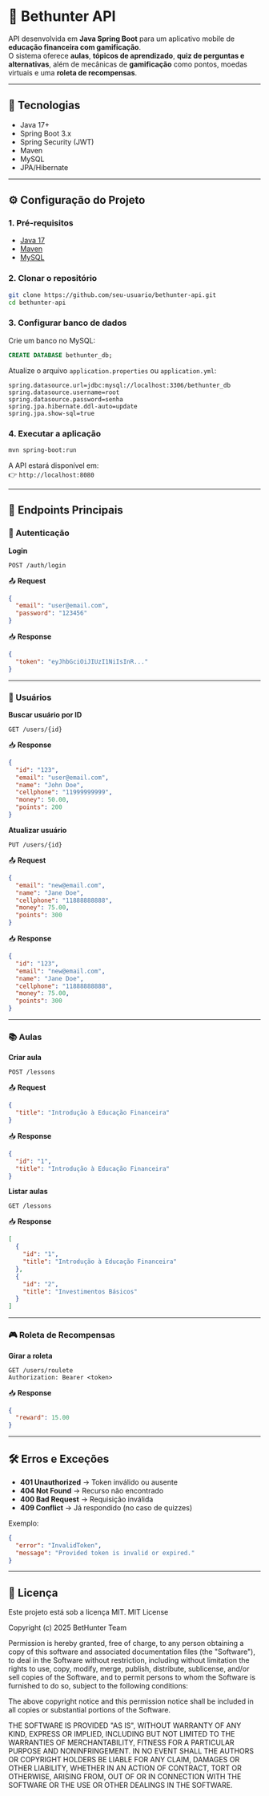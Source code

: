 # 📘 Bethunter API

API desenvolvida em **Java Spring Boot** para um aplicativo mobile de **educação financeira com gamificação**.  
O sistema oferece **aulas**, **tópicos de aprendizado**, **quiz de perguntas e alternativas**, além de mecânicas de **gamificação** como pontos, moedas virtuais e uma **roleta de recompensas**.

---

## 🚀 Tecnologias

- Java 17+
- Spring Boot 3.x
- Spring Security (JWT)
- Maven
- MySQL
- JPA/Hibernate

---

## ⚙️ Configuração do Projeto

### 1. Pré-requisitos
- [Java 17](https://adoptium.net/)
- [Maven](https://maven.apache.org/)
- [MySQL](https://dev.mysql.com/downloads/)

### 2. Clonar o repositório
```bash
git clone https://github.com/seu-usuario/bethunter-api.git
cd bethunter-api
```

### 3. Configurar banco de dados
Crie um banco no MySQL:
```sql
CREATE DATABASE bethunter_db;
```

Atualize o arquivo `application.properties` ou `application.yml`:

```properties
spring.datasource.url=jdbc:mysql://localhost:3306/bethunter_db
spring.datasource.username=root
spring.datasource.password=senha
spring.jpa.hibernate.ddl-auto=update
spring.jpa.show-sql=true
```

### 4. Executar a aplicação
```bash
mvn spring-boot:run
```

A API estará disponível em:  
👉 `http://localhost:8080`

---

## 📖 Endpoints Principais

### 🔑 Autenticação
**Login**
```http
POST /auth/login
```

📤 **Request**
```json
{
  "email": "user@email.com",
  "password": "123456"
}
```

📥 **Response**
```json
{
  "token": "eyJhbGciOiJIUzI1NiIsInR..."
}
```

---

### 👤 Usuários
**Buscar usuário por ID**
```http
GET /users/{id}
```

📥 **Response**
```json
{
  "id": "123",
  "email": "user@email.com",
  "name": "John Doe",
  "cellphone": "11999999999",
  "money": 50.00,
  "points": 200
}
```

**Atualizar usuário**
```http
PUT /users/{id}
```

📤 **Request**
```json
{
  "email": "new@email.com",
  "name": "Jane Doe",
  "cellphone": "11888888888",
  "money": 75.00,
  "points": 300
}
```

📥 **Response**
```json
{
  "id": "123",
  "email": "new@email.com",
  "name": "Jane Doe",
  "cellphone": "11888888888",
  "money": 75.00,
  "points": 300
}
```

---

### 📚 Aulas
**Criar aula**
```http
POST /lessons
```

📤 **Request**
```json
{
  "title": "Introdução à Educação Financeira"
}
```

📥 **Response**
```json
{
  "id": "1",
  "title": "Introdução à Educação Financeira"
}
```

**Listar aulas**
```http
GET /lessons
```

📥 **Response**
```json
[
  {
    "id": "1",
    "title": "Introdução à Educação Financeira"
  },
  {
    "id": "2",
    "title": "Investimentos Básicos"
  }
]
```

---

### 🎮 Roleta de Recompensas
**Girar a roleta**
```http
GET /users/roulete
Authorization: Bearer <token>
```

📥 **Response**
```json
{
  "reward": 15.00
}
```

---

## 🛠️ Erros e Exceções

- **401 Unauthorized** → Token inválido ou ausente  
- **404 Not Found** → Recurso não encontrado  
- **400 Bad Request** → Requisição inválida  
- **409 Conflict** → Já respondido (no caso de quizzes)  

Exemplo:
```json
{
  "error": "InvalidToken",
  "message": "Provided token is invalid or expired."
}
```

---

## 📄 Licença
Este projeto está sob a licença MIT.
MIT License

Copyright (c) 2025 BetHunter Team

Permission is hereby granted, free of charge, to any person obtaining a copy
of this software and associated documentation files (the "Software"), to deal
in the Software without restriction, including without limitation the rights
to use, copy, modify, merge, publish, distribute, sublicense, and/or sell
copies of the Software, and to permit persons to whom the Software is
furnished to do so, subject to the following conditions:

The above copyright notice and this permission notice shall be included in all
copies or substantial portions of the Software.

THE SOFTWARE IS PROVIDED "AS IS", WITHOUT WARRANTY OF ANY KIND, EXPRESS OR
IMPLIED, INCLUDING BUT NOT LIMITED TO THE WARRANTIES OF MERCHANTABILITY,
FITNESS FOR A PARTICULAR PURPOSE AND NONINFRINGEMENT. IN NO EVENT SHALL THE
AUTHORS OR COPYRIGHT HOLDERS BE LIABLE FOR ANY CLAIM, DAMAGES OR OTHER
LIABILITY, WHETHER IN AN ACTION OF CONTRACT, TORT OR OTHERWISE, ARISING FROM,
OUT OF OR IN CONNECTION WITH THE SOFTWARE OR THE USE OR OTHER DEALINGS IN THE
SOFTWARE.
